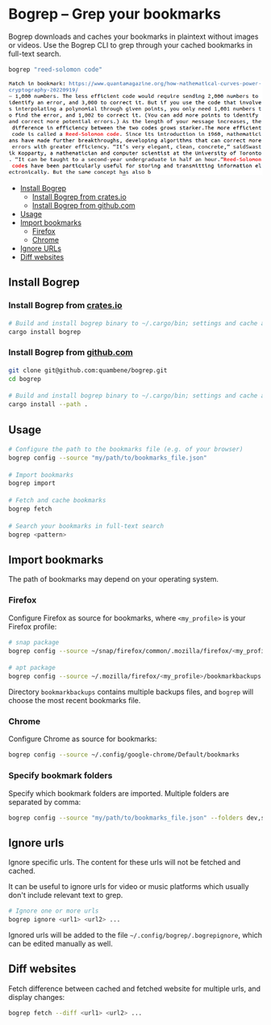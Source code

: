 # Bogrep – Grep your bookmarks

Bogrep downloads and caches your bookmarks in plaintext without images or
videos. Use the Bogrep CLI to grep through your cached bookmarks in full-text
search.

``` bash
bogrep "reed-solomon code"
```

![Bogrep mockup](/assets/mockup.png)

- [Install Bogrep](#install-bogrep)
  - [Install Bogrep from crates.io](#install-bogrep-from-cratesio)
  - [Install Bogrep from github.com](#install-bogrep-from-githubcom)
- [Usage](#usage)
- [Import bookmarks](#import-bookmarks)
  - [Firefox](#firefox)
  - [Chrome](#chrome)
- [Ignore URLs](#ignore-urls)
- [Diff websites](#diff-websites)

## Install Bogrep

### Install Bogrep from [crates.io](https://crates.io/crates/bogrep)

``` bash
# Build and install bogrep binary to ~/.cargo/bin; settings and cache are installed to ~/.config/bogrep
cargo install bogrep
```

### Install Bogrep from [github.com](https://github.com/quambene/bogrep)

``` bash
git clone git@github.com:quambene/bogrep.git
cd bogrep

# Build and install bogrep binary to ~/.cargo/bin; settings and cache are installed to ~/.config/bogrep
cargo install --path .
```

## Usage

``` bash
# Configure the path to the bookmarks file (e.g. of your browser)
bogrep config --source "my/path/to/bookmarks_file.json"

# Import bookmarks
bogrep import

# Fetch and cache bookmarks
bogrep fetch

# Search your bookmarks in full-text search
bogrep <pattern>
```

## Import bookmarks

The path of bookmarks may depend on your operating system.

### Firefox

Configure Firefox as source for bookmarks, where `<my_profile>` is your Firefox profile:

``` bash
# snap package
bogrep config --source ~/snap/firefox/common/.mozilla/firefox/<my_profile>/bookmarkbackups

# apt package
bogrep config --source ~/.mozilla/firefox/<my_profile>/bookmarkbackups
```

Directory `bookmarkbackups` contains multiple backups files, and `bogrep` will
choose the most recent bookmarks file.

### Chrome

Configure Chrome as source for bookmarks:

``` bash
bogrep config --source ~/.config/google-chrome/Default/bookmarks
```

### Specify bookmark folders

Specify which bookmark folders are imported. Multiple folders are separated by comma:

``` bash
bogrep config --source "my/path/to/bookmarks_file.json" --folders dev,science,articles
```

## Ignore urls

Ignore specific urls. The content for these urls will not be fetched and cached.

It can be useful to ignore urls for video or music platforms which
usually don't include relevant text to grep.

``` bash
# Ignore one or more urls
bogrep ignore <url1> <url2> ...
```

Ignored urls will be added to the file `~/.config/bogrep/.bogrepignore`, which
can be edited manually as well.

## Diff websites

Fetch difference between cached and fetched website for multiple urls, and display changes:

``` bash
bogrep fetch --diff <url1> <url2> ...
```
